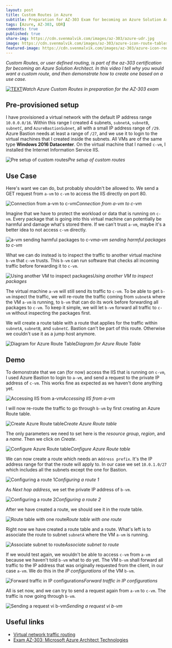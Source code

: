 ```yaml
---
layout: post
title: Custom Routes in Azure
subtitle: Preparation for AZ-303 Exam for becoming an Azure Solution Architect - Custom Routes
tags: [Azure, AZ-303, UDR]
comments: true
published: true
share-img: https://cdn.svenmalvik.com/images/az-303/azure-udr.jpg
image: https://cdn.svenmalvik.com/images/az-303/azure-icon-route-tables.jpg
featured-image: https://cdn.svenmalvik.com/images/az-303/azure-icon-route-tables.jpg
---
```


*Custom Routes, or user defined routing, is part of the az-303 certification for becoming an Azure Solution Architect. In this video I tell why you would want a custom route, and then demonstrate how to create one based on a use case.*

[![TEXT](https://cdn.svenmalvik.com/images/az-303/azure-udr-yt.jpg "AZ-303: Azure Custom Routes")](https://www.youtube.com/watch?v=9RZEyQhwVBA)*Watch Azure Custom Routes in preparation for the AZ-303 exam*

## Pre-provisioned setup

I have provisioned a virtual network with the default IP address range `10.0.0.0/16`. Within this range I created 4 subnets, `subnetA`, `subnetB`, `subnetC`, and `AzureBastionSubnet`, all with a small IP address range of `/29`. Azure Bastion needs at least a range of `/27`, and we use it to login to the virtual machines that I created inside the subnets. All VMs are of the same type **Windows 2016 Datacenter**. On the virtual machine that I named `c-vm`, I installed the Internet Information Service IIS.

![Pre setup of custom routes](https://cdn.svenmalvik.com/images/az-303/az-303-azure-udr-1.jpg)*Pre setup of custom routes*
## Use Case

Here's want we can do, but probably shouldn't be allowed to. We send a GET request from `a-vm` to `c-vm` to access the IIS directly on port 80.

![Connection from a-vm to c-vm](https://cdn.svenmalvik.com/images/az-303/az-303-azure-udr-2.jpg)*Connection from a-vm to c-vm*

Imagine that we have to protect the workload or data that is running on `c-vm`. Every package that is going into this virtual machine can potentially be harmful and damage what's stored there. If we can't trust `a-vm`, maybe it's a better idea to not access `c-vm` directly.

![a-vm sending harmful packages to c-vm](https://cdn.svenmalvik.com/images/az-303/az-303-azure-udr-3.jpg)*a-vm sending harmful packages to c-vm*

What we can do instead is to inspect the traffic to another virtual machine `b-vm` that `c-vm` trusts. This `b-vm` can run software that checks all incoming traffic before forwarding it to `c-vm`.

![Using another VM to inspect packages](https://cdn.svenmalvik.com/images/az-303/az-303-azure-udr-4.jpg)*Using another VM to inspect packages*

The virtual machine `a-vm` will still send its traffic to `c-vm`. To be able to get `b-vm` inspect the traffic, we will re-route the traffic coming from `subnetA` where the VM `a-vm` is running, to `b-vm` that can do its work before forwarding all packages to `c-vm`. To keep it simple, we will let `b-vm` forward all traffic to `c-vm` without inspecting the packages first.

We will create a route table with a route that applies for the traffic within `subnetA`, `subnetB`, and `subnetC`. Bastion can't be part of this route. Otherwise we couldn't use it as a jump host anymore.

![Diagram for Azure Route Table](https://cdn.svenmalvik.com/images/az-303/az-303-azure-udr-5.jpg)*Diagram for Azure Route Table*

## Demo

To demonstrate that we can (for now) access the IIS that is running on `c-vm`, I used Azure Bastion to login to `a-vm`, and send a request to the private IP address of `c-vm`. This works fine as expected as we haven't done anything yet.

![Accessing IIS from a-vm](https://cdn.svenmalvik.com/images/az-303/az-303-azure-udr-6.jpg)*Accessing IIS from a-vm*

I will now re-route the traffic to go through `b-vm` by first creating an Azure Route table.

![Create Azure Route table](https://cdn.svenmalvik.com/images/az-303/az-303-azure-udr-7.jpg)*Create Azure Route table*

The only parameters we need to set here is the *resource group*, *region*, and a *name*. Then we click on *Create*.

![Configure Azure Route table](https://cdn.svenmalvik.com/images/az-303/az-303-azure-udr-8.jpg)*Configure Azure Route table*

We can now create a route which needs an `Address prefix`. It's the IP address range for that the route will apply to. In our case we set `10.0.1.0/27` which includes all the subnets except the one for Bastion.

![Configuring a route 1](https://cdn.svenmalvik.com/images/az-303/az-303-azure-udr-9.jpg)*Configuring a route 1*

As *Next hop address*, we set the private IP address of `b-vm`.

![Configuring a route 2](https://cdn.svenmalvik.com/images/az-303/az-303-azure-udr-10.jpg)*Configuring a route 2*

After we have created a route, we should see it in the route table.

![Route table with one route](https://cdn.svenmalvik.com/images/az-303/az-303-azure-udr-11.jpg)*Route table with one route*

Right now we have created a route table and a route. What's left is to associate the route to subnet `subnetA` where the VM `a-vm` is running.

![Associate subnet to route](https://cdn.svenmalvik.com/images/az-303/az-303-azure-udr-12.jpg)*Associate subnet to route*

If we would test again, we wouldn't be able to access `c-vm` from `a-vm` because we haven't told `b-vm` what to do yet. The VM `b-vm` shall forward all traffic to the IP address that was originally requested from the client, in our case `a-vm`. We do this in the *IP configurations* of the VM `b-vm`.

![Forward traffic in IP configurations](https://cdn.svenmalvik.com/images/az-303/az-303-azure-udr-13.jpg)*Forward traffic in IP configurations*

All is set now, and we can try to send a request again from `a-vm` to `c-vm`. The traffic is now going through `b-vm`.

![Sending a request vi b-vm](https://cdn.svenmalvik.com/images/az-303/az-303-azure-udr-14.jpg)*Sending a request vi b-vm*
## Useful links

- [Virtual network traffic routing](https://docs.microsoft.com/en-us/azure/virtual-network/virtual-networks-udr-overview?WT.mc_id=AZ-MVP-5004080)
- [Exam AZ-303: Microsoft Azure Architect Technologies](https://docs.microsoft.com/en-us/learn/certifications/exams/az-303?WT.mc_id=AZ-MVP-5004080)